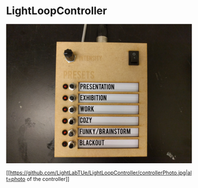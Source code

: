 # LightLoopController

![Alt text](/controllerPhoto.jpg?raw=true)

[[https://github.com/LightLabTUe/LightLoopController/controllerPhoto.jpg|alt=photo of the controller]]